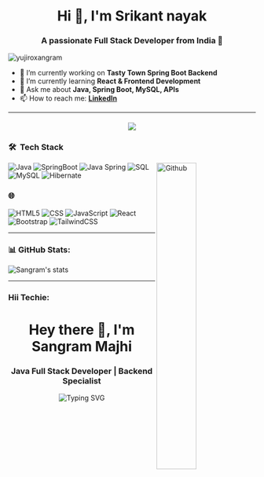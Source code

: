 <h1 align="center">Hi 👋, I'm Srikant nayak</h1>
<h3 align="center"> A passionate Full Stack Developer from India 🚀</h3>

<p align="left"> <img src="https://komarev.com/ghpvc/?username=yujiroxangram&label=Profile%20views&color=0e75b6&style=flat" alt="yujiroxangram" /> </p>

- 🔭 I’m currently working on **Tasty Town Spring Boot Backend**
- 🌱 I’m currently learning **React & Frontend Development**
- 💬 Ask me about **Java, Spring Boot, MySQL, APIs**
- 📫 How to reach me: **[LinkedIn](https://www.linkedin.com/in/srikant-nayak-54b857307/)**

---
<h4 align="center">
  <a href="https://github.com/DenverCoder1/readme-typing-svg"><img src="https://readme-typing-svg.herokuapp.com?font=Time+New+Roman&color=%23C8BE25&size=25&center=true&vCenter=true&width=700&height=100&lines=Software+Engineer;Full+Stack+Developer;Frontend+Developer;Backend+Developer;Always+learning+new+things"></a>
</h4>

<h3> 🛠 &nbsp;Tech Stack</h3> 

<img width="40%" align="right" alt="Github" src="https://raw.githubusercontent.com/onimur/.github/master/.resources/git-header.svg" />

![Java](https://img.shields.io/badge/-Java-000000?style=for-the-badge&logo=java)
![SpringBoot](https://img.shields.io/badge/Spring%20Boot%20-%2334A853.svg?style=for-the-badge&logo=Springboot&logoColor=white)
![Java Spring](https://img.shields.io/badge/-Spring-223233?style=for-the-badge&logo=spring&logoColor=6DB33F)
![SQL](https://img.shields.io/badge/-SQL-000355?style=for-the-badge&logo=mysql&logoColor=white)
![MySQL](https://img.shields.io/badge/mysql-4479A1.svg?style=for-the-badge&logo=mysql&logoColor=white)
![Hibernate](https://img.shields.io/badge/Hibernate-59666C?style=for-the-badge&logo=Hibernate&logoColor=white)
### 🌐 &nbsp;
![HTML5](https://img.shields.io/badge/-HTML5-E34F26?style=for-the-badge&logo=html5&logoColor=white)
![CSS](https://img.shields.io/badge/CSS-239120?&style=for-the-badge&logo=css3&logoColor=white)
![JavaScript](https://img.shields.io/badge/JavaScript-323330?style=for-the-badge&logo=javascript&logoColor=F7DF1E)
![React](https://img.shields.io/badge/-React-222232?style=for-the-badge&logo=React&logoColor=61DAFB)
![Bootstrap](https://img.shields.io/badge/Bootstrap-563D7C?style=for-the-badge&logo=bootstrap&logoColor=white)
![TailwindCSS](https://img.shields.io/badge/tailwindcss-%2338B2AC.svg?style=for-the-badge&logo=tailwind-css&logoColor=white)

---

### 📊 GitHub Stats:
<p align="left">
  <img src="https://github-readme-stats.vercel.app/api?username=yujiroxangram&show_icons=true&theme=radical" alt="Sangram's stats" />
</p>

---

### Hii Techie:

<h1 align="center">Hey there 👋, I'm Sangram Majhi</h1>
<h3 align="center">Java Full Stack Developer | Backend Specialist</h3>

<!-- This is : -->
<p align="center">
  <img src="https://readme-typing-svg.demolab.com?font=Fira+Code&weight=700&size=22&pause=1000&center=true&vCenter=true&width=500&lines=Hi+%F0%9F%91%8B+I'm+Sangram+Majhi!;Java+Full+Stack+Developer+%F0%9F%94%A5;Spring+Boot+%7C+React+%7C+MySQL+%7C+Maven;APIs+%7C+Clean+Code+%7C+Debug+Like+a+Pro;Never+Stop+Learning+%E2%9C%8C%EF%B8%8F" alt="Typing SVG" />
</p>
